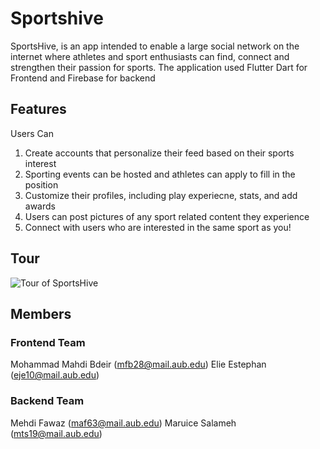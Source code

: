# Sportshive
SportsHive, is an app intended to enable a large social network on the internet where athletes and sport enthusiasts can find, connect and strengthen their passion for sports. The application used Flutter Dart for Frontend and Firebase for backend

## Features
 Users Can
  1. Create accounts that personalize their feed based on their sports interest
  2. Sporting events can be hosted and athletes can apply to fill in the position
  3. Customize their profiles, including play experiecne, stats, and add awards
  4. Users can post pictures of any sport related content they experience
  5. Connect with users who are interested in the same sport as you!

## Tour
<img src="./demo.gif" alt="Tour of SportsHive"/>

## Members
### Frontend Team
Mohammad Mahdi Bdeir (mfb28@mail.aub.edu)
Elie Estephan (eje10@mail.aub.edu)

### Backend Team
Mehdi Fawaz (maf63@mail.aub.edu)
Maruice Salameh (mts19@mail.aub.edu)
